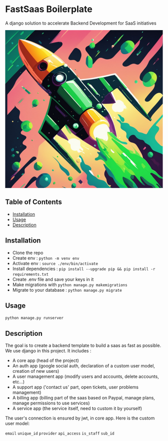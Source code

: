 # FastSaas Boilerplate
A django solution to accelerate Backend Development for SaaS initiatives

![Illustration](./illustration.jpeg)

## Table of Contents

- [Installation](#installation)
- [Usage](#usage)
- [Description](#description)

## Installation

- Clone the repo
- Create env : `python -m venv env`
- Activate env : `source ./env/bin/activate`
- Install dependencies : `pip install --upgrade pip && pip install -r requirements.txt`
- Create .env file and save your keys in it
- Make migrations with `python manage.py makemigrations`
- Migrate to your database : `python manage.py migrate`

## Usage

`python manage.py runserver`

## Description

The goal is to create a backend template to build a saas as fast as possible. We use django in this project. It includes :

- A core app (head of the project)
- An auth app (google social auth, declaration of a custom user model, creation of new users)
- A user management app (modify users and accounts, delete accounts, etc...)
- A support app ('contact us' part, open tickets, user problems management)
- A billing app (billing part of the saas based on Paypal, manage plans, manage permissions to use services)
- A service app (the service itself, need to custom it by yourself)

The user's connection is ensured by jwt, in core app.
Here is the custom user model:

`email`
`unique_id`
`provider`
`api_access`
`is_staff`
`sub_id`
